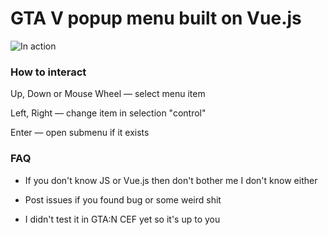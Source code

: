 # GTA V popup menu built on Vue.js

![In action](http://i.imgur.com/CejVRFb.gif)

### How to interact

Up, Down or Mouse Wheel — select menu item

Left, Right — change item in selection "control"

Enter — open submenu if it exists

### FAQ

- If you don't know JS or Vue.js then don't bother me I don't know either

- Post issues if you found bug or some weird shit

- I didn't test it in GTA:N CEF yet so it's up to you
